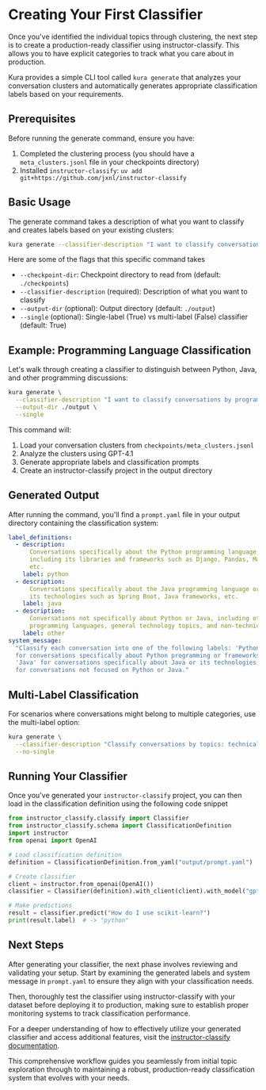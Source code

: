 # Creating Your First Classifier

Once you've identified the individual topics through clustering, the next step is to create a production-ready classifier using instructor-classify. This allows you to have explicit categories to track what you care about in production.

Kura provides a simple CLI tool called `kura generate` that analyzes your conversation clusters and automatically generates appropriate classification labels based on your requirements.

## Prerequisites

Before running the generate command, ensure you have:

1. Completed the clustering process (you should have a `meta_clusters.jsonl` file in your checkpoints directory)
2. Installed `instructor-classify`: `uv add git+https://github.com/jxnl/instructor-classify`

## Basic Usage

The generate command takes a description of what you want to classify and creates labels based on your existing clusters:

```bash
kura generate --classifier-description "I want to classify conversations by programming language, specifically Python vs Java vs other languages"
```

Here are some of the flags that this specific command takes

- `--checkpoint-dir`: Checkpoint directory to read from (default: `./checkpoints`)
- `--classifier-description` (required): Description of what you want to classify
- `--output-dir` (optional): Output directory (default: `./output`)
- `--single` (optional): Single-label (True) vs multi-label (False) classifier (default: True)

## Example: Programming Language Classification

Let's walk through creating a classifier to distinguish between Python, Java, and other programming discussions:

```bash
kura generate \
  --classifier-description "I want to classify conversations by programming language, specifically Python vs Java vs other languages" \
  --output-dir ./output \
  --single
```

This command will:

1. Load your conversation clusters from `checkpoints/meta_clusters.jsonl`
2. Analyze the clusters using GPT-4.1
3. Generate appropriate labels and classification prompts
4. Create an instructor-classify project in the output directory

## Generated Output

After running the command, you'll find a `prompt.yaml` file in your output directory containing the classification system:

```yaml
label_definitions:
  - description:
      Conversations specifically about the Python programming language,
      including its libraries and frameworks such as Django, Pandas, Matplotlib,
      etc.
    label: python
  - description:
      Conversations specifically about the Java programming language or
      its technologies such as Spring Boot, Java frameworks, etc.
    label: java
  - description:
      Conversations not specifically about Python or Java, including other
      programming languages, general technology topics, and non-technical discussions.
    label: other
system_message:
  "Classify each conversation into one of the following labels: 'Python'
  for conversations specifically about Python programming or frameworks/libraries,
  'Java' for conversations specifically about Java or its technologies, or 'Other'
  for conversations not focused on Python or Java."
```

## Multi-Label Classification

For scenarios where conversations might belong to multiple categories, use the multi-label option:

```bash
kura generate \
  --classifier-description "Classify conversations by topics: technical questions, feature requests, bug reports" \
  --no-single
```

## Running Your Classifier

Once you've generated your `instructor-classify` project, you can then load in the classification definition using the following code snippet

```python
from instructor_classify.classify import Classifier
from instructor_classify.schema import ClassificationDefinition
import instructor
from openai import OpenAI

# Load classification definition
definition = ClassificationDefinition.from_yaml("output/prompt.yaml")

# Create classifier
client = instructor.from_openai(OpenAI())
classifier = Classifier(definition).with_client(client).with_model("gpt-4.1")

# Make predictions
result = classifier.predict("How do I use scikit-learn?")
print(result.label)  # -> "python"
```

## Next Steps

After generating your classifier, the next phase involves reviewing and validating your setup. Start by examining the generated labels and system message in `prompt.yaml` to ensure they align with your classification needs.

Then, thoroughly test the classifier using instructor-classify with your dataset before deploying it to production, making sure to establish proper monitoring systems to track classification performance.

For a deeper understanding of how to effectively utilize your generated classifier and access additional features, visit the [instructor-classify documentation](https://github.com/jxnl/instructor-classify).

This comprehensive workflow guides you seamlessly from initial topic exploration through to maintaining a robust, production-ready classification system that evolves with your needs.
